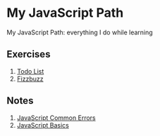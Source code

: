 # My JavaScript Path

My JavaScript Path: everything I do while learning

## Exercises

1. [Todo List](/exercises/todolist/main.js)
1. [Fizzbuzz](/exercises/fizzbuzz/main.js)

## Notes

1. [JavaScript Common Errors](/notes/Errors.md)
1. [JavaScript Basics](/notes/Basics.md)
